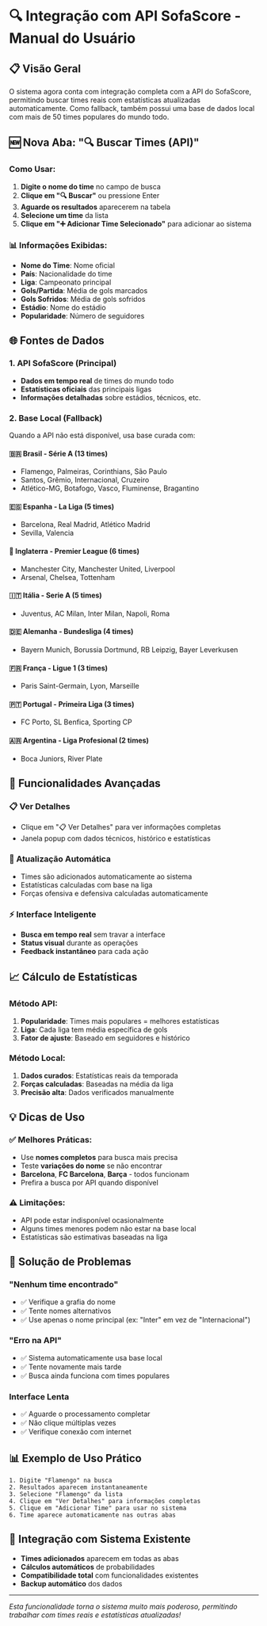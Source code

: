 # 🔍 Integração com API SofaScore - Manual do Usuário

## 📋 Visão Geral

O sistema agora conta com integração completa com a API do SofaScore, permitindo buscar times reais com estatísticas atualizadas automaticamente. Como fallback, também possui uma base de dados local com mais de 50 times populares do mundo todo.

## 🆕 Nova Aba: "🔍 Buscar Times (API)"

### Como Usar:

1. **Digite o nome do time** no campo de busca
2. **Clique em "🔍 Buscar"** ou pressione Enter
3. **Aguarde os resultados** aparecerem na tabela
4. **Selecione um time** da lista
5. **Clique em "➕ Adicionar Time Selecionado"** para adicionar ao sistema

### 📊 Informações Exibidas:

- **Nome do Time**: Nome oficial
- **País**: Nacionalidade do time
- **Liga**: Campeonato principal
- **Gols/Partida**: Média de gols marcados
- **Gols Sofridos**: Média de gols sofridos
- **Estádio**: Nome do estádio
- **Popularidade**: Número de seguidores

## 🌐 Fontes de Dados

### 1. API SofaScore (Principal)
- **Dados em tempo real** de times do mundo todo
- **Estatísticas oficiais** das principais ligas
- **Informações detalhadas** sobre estádios, técnicos, etc.

### 2. Base Local (Fallback)
Quando a API não está disponível, usa base curada com:

#### 🇧🇷 Brasil - Série A (13 times)
- Flamengo, Palmeiras, Corinthians, São Paulo
- Santos, Grêmio, Internacional, Cruzeiro
- Atlético-MG, Botafogo, Vasco, Fluminense, Bragantino

#### 🇪🇸 Espanha - La Liga (5 times)
- Barcelona, Real Madrid, Atlético Madrid
- Sevilla, Valencia

#### 🏴󠁧󠁢󠁥󠁮󠁧󠁿 Inglaterra - Premier League (6 times)
- Manchester City, Manchester United, Liverpool
- Arsenal, Chelsea, Tottenham

#### 🇮🇹 Itália - Serie A (5 times)
- Juventus, AC Milan, Inter Milan, Napoli, Roma

#### 🇩🇪 Alemanha - Bundesliga (4 times)
- Bayern Munich, Borussia Dortmund, RB Leipzig, Bayer Leverkusen

#### 🇫🇷 França - Ligue 1 (3 times)
- Paris Saint-Germain, Lyon, Marseille

#### 🇵🇹 Portugal - Primeira Liga (3 times)
- FC Porto, SL Benfica, Sporting CP

#### 🇦🇷 Argentina - Liga Profesional (2 times)
- Boca Juniors, River Plate

## 🎯 Funcionalidades Avançadas

### 📋 Ver Detalhes
- Clique em "📋 Ver Detalhes" para ver informações completas
- Janela popup com dados técnicos, histórico e estatísticas

### 🔄 Atualização Automática
- Times são adicionados automaticamente ao sistema
- Estatísticas calculadas com base na liga
- Forças ofensiva e defensiva calculadas automaticamente

### ⚡ Interface Inteligente
- **Busca em tempo real** sem travar a interface
- **Status visual** durante as operações
- **Feedback instantâneo** para cada ação

## 📈 Cálculo de Estatísticas

### Método API:
1. **Popularidade**: Times mais populares = melhores estatísticas
2. **Liga**: Cada liga tem média específica de gols
3. **Fator de ajuste**: Baseado em seguidores e histórico

### Método Local:
1. **Dados curados**: Estatísticas reais da temporada
2. **Forças calculadas**: Baseadas na média da liga
3. **Precisão alta**: Dados verificados manualmente

## 💡 Dicas de Uso

### ✅ Melhores Práticas:
- Use **nomes completos** para busca mais precisa
- Teste **variações do nome** se não encontrar
- **Barcelona**, **FC Barcelona**, **Barça** - todos funcionam
- Prefira a busca por API quando disponível

### ⚠️ Limitações:
- API pode estar indisponível ocasionalmente
- Alguns times menores podem não estar na base local
- Estatísticas são estimativas baseadas na liga

## 🔧 Solução de Problemas

### "Nenhum time encontrado"
- ✅ Verifique a grafia do nome
- ✅ Tente nomes alternativos
- ✅ Use apenas o nome principal (ex: "Inter" em vez de "Internacional")

### "Erro na API"
- ✅ Sistema automaticamente usa base local
- ✅ Tente novamente mais tarde
- ✅ Busca ainda funciona com times populares

### Interface Lenta
- ✅ Aguarde o processamento completar
- ✅ Não clique múltiplas vezes
- ✅ Verifique conexão com internet

## 📊 Exemplo de Uso Prático

```
1. Digite "Flamengo" na busca
2. Resultados aparecem instantaneamente
3. Selecione "Flamengo" da lista
4. Clique em "Ver Detalhes" para informações completas
5. Clique em "Adicionar Time" para usar no sistema
6. Time aparece automaticamente nas outras abas
```

## 🚀 Integração com Sistema Existente

- **Times adicionados** aparecem em todas as abas
- **Cálculos automáticos** de probabilidades
- **Compatibilidade total** com funcionalidades existentes
- **Backup automático** dos dados

---

*Esta funcionalidade torna o sistema muito mais poderoso, permitindo trabalhar com times reais e estatísticas atualizadas!*
